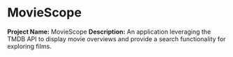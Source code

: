 # MovieScope
**Project Name:** MovieScope  **Description:** An application leveraging the TMDB API to display movie overviews and provide a search functionality for exploring films.
